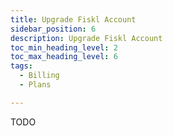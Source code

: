 ```yaml
---
title: Upgrade Fiskl Account
sidebar_position: 6
description: Upgrade Fiskl Account
toc_min_heading_level: 2
toc_max_heading_level: 6
tags:
  - Billing
  - Plans

---
```


TODO